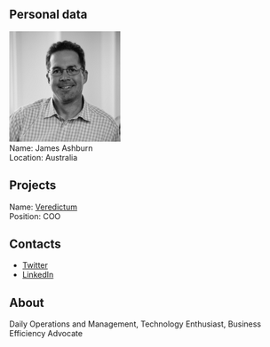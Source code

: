 ## Personal data
![james ashburn photo](photo/james_ashburn.PNG)  
Name: James Ashburn  
Location: Australia
## Projects 
Name: [Veredictum](../projects/veredictum.md)  
Position: COO
## Contacts
* [Twitter](https://twitter.com/JamesAshburn3)
* [LinkedIn](https://www.linkedin.com/in/jdashburn/)     
## About
Daily Operations and Management, Technology Enthusiast, Business Efficiency Advocate
